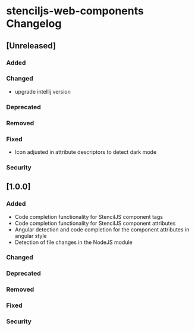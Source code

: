 <!-- Keep a Changelog guide -> https://keepachangelog.com -->

# stenciljs-web-components Changelog

## [Unreleased]
### Added

### Changed
- upgrade intellij version

### Deprecated

### Removed

### Fixed
- Icon adjusted in attribute descriptors to detect dark mode
### Security
## [1.0.0]
### Added
- Code completion functionality for StencilJS component tags
- Code completion functionality for StencilJS component attributes
- Angular detection and code completion for the component attributes in angular style
- Detection of file changes in the NodeJS module
### Changed

### Deprecated

### Removed

### Fixed

### Security
